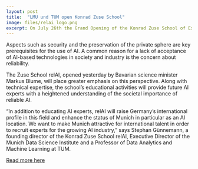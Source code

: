 ```yaml
---
layout: post
title:  "LMU und TUM open Konrad Zuse School"
image: files/relai_logo.png
excerpt: On July 26th the Grand Opening of the Konrad Zuse School of Excellence took place in Munich. The vision of the ‘Konrad Zuse School of Excellence in Reliable AI’ (relAI) is to train future generations of AI experts, who for the first time combine technical brilliance with awareness of the importance of AI’s reliability. The school is embedded in the unique transdisciplinary Munich AI ecosystem, combining the expertise of the two Universities of Excellence TUM and LMU and closely integrates various non-university research institutions and industry partners.
---
```


Aspects such as security and the preservation of the private sphere are key prerequisites for the use of AI. A common reason for a lack of acceptance of AI-based technologies in society and industry is the concern about reliability.

The Zuse School relAI, opened yesterday by Bavarian science minister Markus Blume, will place greater emphasis on this perspective. Along with technical expertise, the school’s educational activities will provide future AI experts with a heightened understanding of the societal importance of reliable AI.

“In addition to educating AI experts, relAI will raise Germany’s international profile in this field and enhance the status of Munich in particular as an AI location. We want to make Munich attractive for international talent in order to recruit experts for the growing AI industry,” says Stephan Günnemann, a founding director of the Konrad Zuse School relAI, Executive Director of the Munich Data Science Institute and a Professor of Data Analytics and Machine Learning at TUM. 

[Read more here](https://www.lmu.de/en/newsroom/news-overview/news/tum-and-lmu-open-konrad-zuse-school.html)